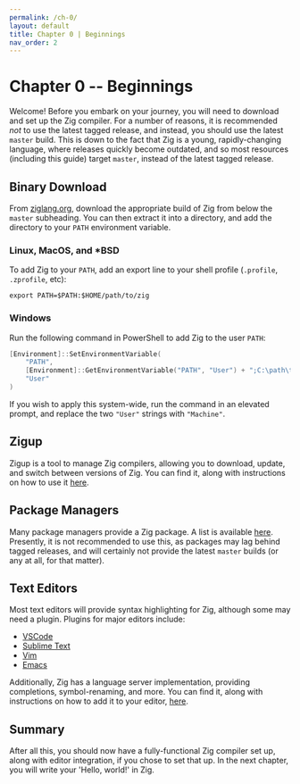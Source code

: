 ```yaml
---
permalink: /ch-0/
layout: default
title: Chapter 0 | Beginnings
nav_order: 2
---
```


# Chapter 0 -- Beginnings

Welcome! Before you embark on your journey, you will need to download and set up the Zig compiler. For a number of reasons, it is recommended *not* to use the latest tagged release, and instead, you should use the latest `master` build. This is down to the fact that Zig is a young, rapidly-changing language, where releases quickly become outdated, and so most resources (including this guide) target `master`, instead of the latest tagged release.

## Binary Download

From [ziglang.org](https://ziglang.org/download/), download the appropriate build of Zig from below the `master` subheading. You can then extract it into a directory, and add the directory to your `PATH` environment variable. 

### Linux, MacOS, and *BSD

To add Zig to your `PATH`, add an export line to your shell profile (`.profile`, `.zprofile`, etc):

```shell
export PATH=$PATH:$HOME/path/to/zig
```

### Windows

Run the following command in PowerShell to add Zig to the user `PATH`:

```powershell
[Environment]::SetEnvironmentVariable(
    "PATH",
    [Environment]::GetEnvironmentVariable("PATH", "User") + ";C:\path\to\zig",
    "User"
)
```

If you wish to apply this system-wide, run the command in an elevated prompt, and replace the two `"User"` strings with `"Machine"`.

## Zigup

Zigup is a tool to manage Zig compilers, allowing you to download, update, and switch between versions of Zig. You can find it, along with instructions on how to use it [here](https://github.com/marler8997/zigup).

## Package Managers

Many package managers provide a Zig package. A list is available [here](https://github.com/ziglang/zig/wiki/Install-Zig-from-a-Package-Manager). Presently, it is not recommended to use this, as packages may lag behind tagged releases, and will certainly not provide the latest `master` builds (or any at all, for that matter).

## Text Editors

Most text editors will provide syntax highlighting for Zig, although some may need a plugin. Plugins for major editors include:
- [VSCode](https://github.com/ziglang/vscode-zig)
- [Sublime Text](https://packagecontrol.io/packages/Zig%20Language)
- [Vim](https://github.com/ziglang/zig.vim)
- [Emacs](https://github.com/ziglang/zig-mode)

Additionally, Zig has a language server implementation, providing completions, symbol-renaming, and more. You can find it, along with instructions on how to add it to your editor, [here](https://github.com/zigtools/zls).

## Summary

After all this, you should now have a fully-functional Zig compiler set up, along with editor integration, if you chose to set that up. In the next chapter, you will write your 'Hello, world!' in Zig.
